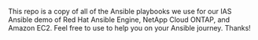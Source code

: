 This repo is a copy of all of the Ansible playbooks we use for our IAS Ansible demo of Red Hat Ansible Engine, NetApp Cloud ONTAP, and Amazon EC2. Feel free to use to help you on your Ansible journey. Thanks!

